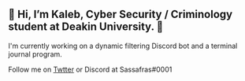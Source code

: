 <h2 align=center">👋 Hi, I’m Kaleb, Cyber Security / Criminology student at Deakin University. 👋</h2>

<p align=center">I'm currently working on a dynamic filtering Discord bot and a terminal journal program.</p>

<p align=center">Follow me on <a href="https://twitter.com/SassafrasAU">Twtter</a> or Discord at Sassafras#0001</p>


